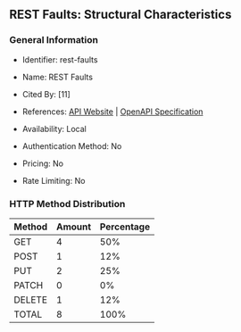 ## REST Faults: Structural Characteristics

### General Information

- Identifier: rest-faults

- Name: REST Faults

- Cited By: [11]

- References: [API Website](https://github.com/WebFuzzing/rest-faults) | [OpenAPI Specification](https://github.com/WebFuzzing/rest-faults/blob/master/src/main/resources/schema.json)

- Availability: Local

- Authentication Method: No

- Pricing: No

- Rate Limiting: No

### HTTP Method Distribution

| Method | Amount | Percentage |
|--------|--------|------------|
| GET | 4 | 50% |
| POST | 1 | 12% |
| PUT | 2 | 25% |
| PATCH | 0 | 0% |
| DELETE | 1 | 12% |
| TOTAL | 8 | 100% |

